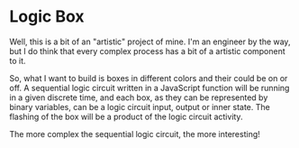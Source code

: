 # Logic Box

Well, this is a bit of an "artistic" project of mine. I'm an engineer by the way, but I do think that every complex process has a bit of a artistic component to it.

So, what I want to build is boxes in different colors and their could be on or off. A sequential logic circuit written in a JavaScript function will be running in a given discrete time, and each box, as they can be represented by binary variables, can be a logic circuit input, output or inner state. The flashing of the box will be a product of the logic circuit activity.

The more complex the sequential logic circuit, the more interesting!
